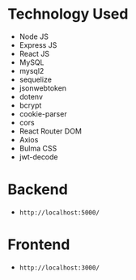 # Technology Used
- Node JS
- Express JS
- React JS
- MySQL
- mysql2
- sequelize
- jsonwebtoken
- dotenv
- bcrypt
- cookie-parser
- cors
- React Router DOM
- Axios
- Bulma CSS
- jwt-decode


# Backend
- ```http://localhost:5000/```

# Frontend
- ```http://localhost:3000/```
